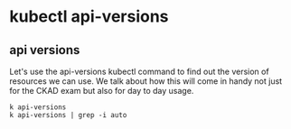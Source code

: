 # kubectl api-versions

## api versions

Let's use the api-versions kubectl command to find out the version of resources we can use.  We talk about how this will come in handy not just for the CKAD exam but also for day to day usage.

``` shell
k api-versions
k api-versions | grep -i auto
```
